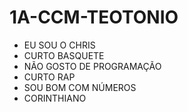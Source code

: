 # 1A-CCM-TEOTONIO
- EU SOU O CHRIS
- CURTO BASQUETE
- NÃO GOSTO DE PROGRAMAÇÃO
- CURTO RAP
- SOU BOM COM NÚMEROS
- CORINTHIANO
